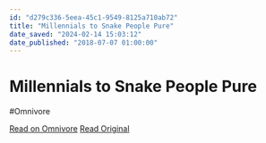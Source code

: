 ```yaml
---
id: "d279c336-5eea-45c1-9549-8125a710ab72"
title: "Millennials to Snake People Pure"
date_saved: "2024-02-14 15:03:12"
date_published: "2018-07-07 01:00:00"
---
```


# Millennials to Snake People Pure
#Omnivore

[Read on Omnivore](https://omnivore.app/me/https-chromewebstore-google-com-detail-millennials-to-snake-peop-18da8248b85)
[Read Original](https://chromewebstore.google.com/detail/millennials-to-snake-peop/ekkcdmnckghgcbgkdfbafpgepbmkjhnd?hl=en-US)

